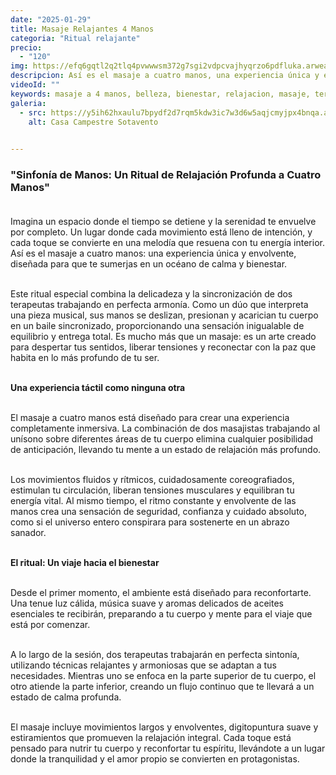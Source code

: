 ```yaml
---
date: "2025-01-29"
title: Masaje Relajantes 4 Manos
categoria: "Ritual relajante"
precio:
  - "120"
img: https://efq6gqtl2q2tlq4pvwwwsm372g7sgi2vdpcvajhyqrzo6pdfluka.arweave.net/IWHjQmvUNTXDj62taTN_0b8jI1UbxVAk-IRy7zxlXRQ
descripcion: Así es el masaje a cuatro manos, una experiencia única y envolvente, diseñada para que te sumerjas en un océano de calma y bienestar.
videoId: ""
keywords: masaje a 4 manos, belleza, bienestar, relajacion, masaje, terapia, musculatura, tratamiento relajante, descanso, insomnio, estres, paz, sensitivo, suave
galeria:
  - src: https://y5ih62hxaulu7bpydf2d7rqm5kdw3ic7w3d6w5aqjcmyjpx4bnqa.arweave.net/x1B_aPcFF0-F-Bl0P8YM6odtoF-2x-t0EEiZhL78C2A
    alt: Casa Campestre Sotavento

  
---
```


### "Sinfonía de Manos: Un Ritual de Relajación Profunda a Cuatro Manos" <br><br>

Imagina un espacio donde el tiempo se detiene y la serenidad te envuelve por completo. Un lugar donde cada movimiento está lleno de intención, y cada toque se convierte en una melodía que resuena con tu energía interior. Así es el masaje a cuatro manos: una experiencia única y envolvente, diseñada para que te sumerjas en un océano de calma y bienestar. <br><br>

Este ritual especial combina la delicadeza y la sincronización de dos terapeutas trabajando en perfecta armonía. Como un dúo que interpreta una pieza musical, sus manos se deslizan, presionan y acarician tu cuerpo en un baile sincronizado, proporcionando una sensación inigualable de equilibrio y entrega total. Es mucho más que un masaje: es un arte creado para despertar tus sentidos, liberar tensiones y reconectar con la paz que habita en lo más profundo de tu ser. <br><br>

**Una experiencia táctil como ninguna otra** <br><br>

El masaje a cuatro manos está diseñado para crear una experiencia completamente inmersiva. La combinación de dos masajistas trabajando al unísono sobre diferentes áreas de tu cuerpo elimina cualquier posibilidad de anticipación, llevando tu mente a un estado de relajación más profundo. <br><br> 

Los movimientos fluidos y rítmicos, cuidadosamente coreografiados, estimulan tu circulación, liberan tensiones musculares y equilibran tu energía vital. Al mismo tiempo, el ritmo constante y envolvente de las manos crea una sensación de seguridad, confianza y cuidado absoluto, como si el universo entero conspirara para sostenerte en un abrazo sanador. <br><br>

**El ritual: Un viaje hacia el bienestar** <br><br>

Desde el primer momento, el ambiente está diseñado para reconfortarte. Una tenue luz cálida, música suave y aromas delicados de aceites esenciales te recibirán, preparando a tu cuerpo y mente para el viaje que está por comenzar. <br><br> 

A lo largo de la sesión, dos terapeutas trabajarán en perfecta sintonía, utilizando técnicas relajantes y armoniosas que se adaptan a tus necesidades. Mientras uno se enfoca en la parte superior de tu cuerpo, el otro atiende la parte inferior, creando un flujo continuo que te llevará a un estado de calma profunda. <br><br>

El masaje incluye movimientos largos y envolventes, digitopuntura suave y estiramientos que promueven la relajación integral. Cada toque está pensado para nutrir tu cuerpo y reconfortar tu espíritu, llevándote a un lugar donde la tranquilidad y el amor propio se convierten en protagonistas. <br><br>